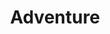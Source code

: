 ---
title: Adventure
image: "https://googledrive.com/host/0B-rUPb5gojEtYVVZQ0FULUtiV0U/Chna-Yang-Shou-105.jpg"
link-label: "Live Vicariously Through Our Adventures"
link: personal
---